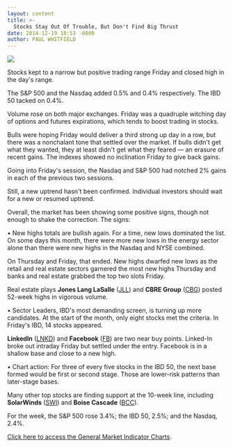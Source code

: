 ```yaml
---
layout: content
title: >-
  Stocks Stay Out Of Trouble, But Don't Find Big Thrust
date: 2014-12-19 18:53 -0800
author: PAUL WHITFIELD
---
```






![](https://www.investors.com/wp-content/uploads/ibd-migrated-images/MPv_141222_635545996298763224.png)









  

Stocks kept to a narrow but positive trading range Friday and closed high in the day's range.

  

The S&P 500 and the Nasdaq added 0.5% and 0.4% respectively. The IBD 50 tacked on 0.4%.

  

Volume rose on both major exchanges. Friday was a quadruple witching day of options and futures expirations, which tends to boost trading in stocks.

  

Bulls were hoping Friday would deliver a third strong up day in a row, but there was a nonchalant tone that settled over the market. If bulls didn't get what they wanted, they at least didn't get what they feared — an erasure of recent gains. The indexes showed no inclination Friday to give back gains.

  

Going into Friday's session, the Nasdaq and S&P 500 had notched 2% gains in each of the previous two sessions.

  

Still, a new uptrend hasn't been confirmed. Individual investors should wait for a new or resumed uptrend.

  

Overall, the market has been showing some positive signs, though not enough to shake the correction. The signs:

  

• New highs totals are bullish again. For a time, new lows dominated the list. On some days this month, there were more new lows in the energy sector alone than there were new highs in the Nasdaq and NYSE combined.

  

On Thursday and Friday, that ended. New highs dwarfed new lows as the retail and real estate sectors garnered the most new highs Thursday and banks and real estate grabbed the top two slots Friday.

  

Real estate plays **Jones Lang LaSalle** ([JLL](https://research.investors.com/quote.aspx?symbol=JLL)) and **CBRE Group** ([CBG](https://research.investors.com/quote.aspx?symbol=CBG)) posted 52-week highs in vigorous volume.

  

• Sector Leaders, IBD's most demanding screen, is turning up more candidates. At the start of the month, only eight stocks met the criteria. In Friday's IBD, 14 stocks appeared.

  

**LinkedIn** ([LNKD](https://research.investors.com/quote.aspx?symbol=LNKD)) and **Facebook** ([FB](https://research.investors.com/quote.aspx?symbol=FB)) are two near buy points. Linked-In broke out intraday Friday but settled under the entry. Facebook is in a shallow base and close to a new high.

  

• Chart action: For three of every five stocks in the IBD 50, the next base formed would be first or second stage. Those are lower-risk patterns than later-stage bases.

  

Many other top stocks are finding support at the 10-week line, including **SolarWinds** ([SWI](https://research.investors.com/quote.aspx?symbol=SWI)) and **Boise Cascade** ([BCC](https://research.investors.com/quote.aspx?symbol=BCC)).

  

For the week, the S&P 500 rose 3.4%; the IBD 50, 2.5%; and the Nasdaq, 2.4%.


[Click here to access the General Market Indicator Charts](https://www.investors.com/pdf/GMI_122214.pdf).




